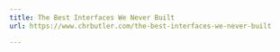 ```yaml
---
title: The Best Interfaces We Never Built
url: https://www.chrbutler.com/the-best-interfaces-we-never-built

---
```


